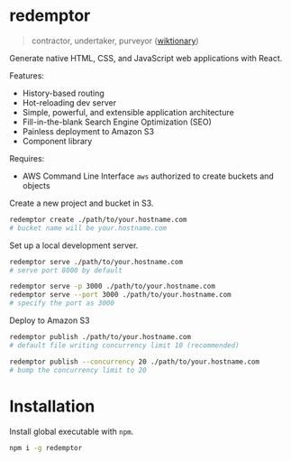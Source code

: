 # redemptor
> contractor, undertaker, purveyor ([wiktionary](https://en.wiktionary.org/wiki/redemptor))

Generate native HTML, CSS, and JavaScript web applications with React.

Features:
 * History-based routing
 * Hot-reloading dev server
 * Simple, powerful, and extensible application architecture
 * Fill-in-the-blank Search Engine Optimization (SEO)
 * Painless deployment to Amazon S3
 * Component library

Requires:
 * AWS Command Line Interface `aws` authorized to create buckets and objects

Create a new project and bucket in S3.
```sh
redemptor create ./path/to/your.hostname.com
# bucket name will be your.hostname.com
```

Set up a local development server.
```sh
redemptor serve ./path/to/your.hostname.com
# serve port 8000 by default

redemptor serve -p 3000 ./path/to/your.hostname.com
redemptor serve --port 3000 ./path/to/your.hostname.com
# specify the port as 3000
```

Deploy to Amazon S3
```sh
redemptor publish ./path/to/your.hostname.com
# default file writing concurrency limit 10 (recommended)

redemptor publish --concurrency 20 ./path/to/your.hostname.com
# bump the concurrency limit to 20
```

# Installation
Install global executable with `npm`.
```sh
npm i -g redemptor
```
